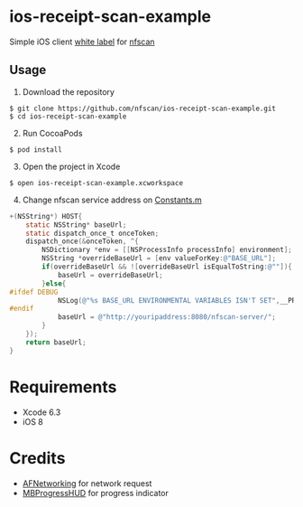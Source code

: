 # ios-receipt-scan-example 

Simple iOS client [white label](https://en.wikipedia.org/wiki/White-label_product) for [nfscan](https://github.com/nfscan/nfscan) 

## Usage

1) Download the repository

```
$ git clone https://github.com/nfscan/ios-receipt-scan-example.git
$ cd ios-receipt-scan-example
```
    
2) Run CocoaPods

```
$ pod install
```

3) Open the project in Xcode

```
$ open ios-receipt-scan-example.xcworkspace
```

4) Change nfscan service address on [Constants.m](https://github.com/nfscan/ios-receipt-scan-example/blob/master/ios-receipt-scan-example/Constants.m)

```Objective-C
+(NSString*) HOST{
    static NSString* baseUrl;
    static dispatch_once_t onceToken;
    dispatch_once(&onceToken, ^{
        NSDictionary *env = [[NSProcessInfo processInfo] environment];
        NSString *overrideBaseUrl = [env valueForKey:@"BASE_URL"];
        if(overrideBaseUrl && ![overrideBaseUrl isEqualToString:@""]){
            baseUrl = overrideBaseUrl;
        }else{
#ifdef DEBUG
            NSLog(@"%s BASE_URL ENVIRONMENTAL VARIABLES ISN'T SET",__PRETTY_FUNCTION__);
#endif
            baseUrl = @"http://youripaddress:8080/nfscan-server/";
        }
    });
    return baseUrl;
}
```

# Requirements

- Xcode 6.3
- iOS 8

# Credits

- [AFNetworking](https://github.com/AFNetworking/AFNetworking) for network request
- [MBProgressHUD](https://github.com/jdg/MBProgressHUD) for progress indicator
